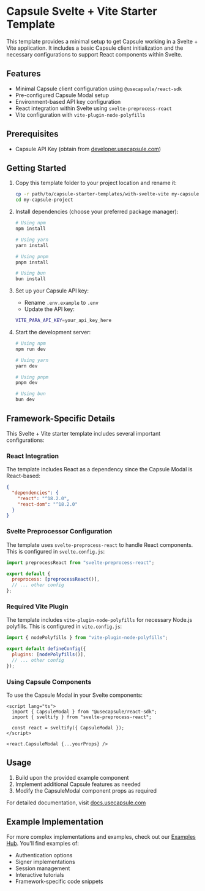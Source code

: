 # Capsule Svelte + Vite Starter Template

This template provides a minimal setup to get Capsule working in a Svelte + Vite application. It includes a basic
Capsule client initialization and the necessary configurations to support React components within Svelte.

## Features

- Minimal Capsule client configuration using `@usecapsule/react-sdk`
- Pre-configured Capsule Modal setup
- Environment-based API key configuration
- React integration within Svelte using `svelte-preprocess-react`
- Vite configuration with `vite-plugin-node-polyfills`

## Prerequisites

- Capsule API Key (obtain from [developer.usecapsule.com](https://developer.usecapsule.com))

## Getting Started

1. Copy this template folder to your project location and rename it:

   ```bash
   cp -r path/to/capsule-starter-templates/with-svelte-vite my-capsule-project
   cd my-capsule-project
   ```

2. Install dependencies (choose your preferred package manager):

   ```bash
   # Using npm
   npm install

   # Using yarn
   yarn install

   # Using pnpm
   pnpm install

   # Using bun
   bun install
   ```

3. Set up your Capsule API key:

   - Rename `.env.example` to `.env`
   - Update the API key:

   ```bash
   VITE_PARA_API_KEY=your_api_key_here
   ```

4. Start the development server:

   ```bash
   # Using npm
   npm run dev

   # Using yarn
   yarn dev

   # Using pnpm
   pnpm dev

   # Using bun
   bun dev
   ```

## Framework-Specific Details

This Svelte + Vite starter template includes several important configurations:

### React Integration

The template includes React as a dependency since the Capsule Modal is React-based:

```json
{
  "dependencies": {
    "react": "^18.2.0",
    "react-dom": "^18.2.0"
  }
}
```

### Svelte Preprocessor Configuration

The template uses `svelte-preprocess-react` to handle React components. This is configured in `svelte.config.js`:

```javascript
import preprocessReact from "svelte-preprocess-react";

export default {
  preprocess: [preprocessReact()],
  // ... other config
};
```

### Required Vite Plugin

The template includes `vite-plugin-node-polyfills` for necessary Node.js polyfills. This is configured in
`vite.config.js`:

```javascript
import { nodePolyfills } from "vite-plugin-node-polyfills";

export default defineConfig({
  plugins: [nodePolyfills()],
  // ... other config
});
```

### Using Capsule Components

To use the Capsule Modal in your Svelte components:

```svelte
<script lang="ts">
  import { CapsuleModal } from "@usecapsule/react-sdk";
  import { sveltify } from "svelte-preprocess-react";

  const react = sveltify({ CapsuleModal });
</script>

<react.CapsuleModal {...yourProps} />
```

## Usage

1. Build upon the provided example component
2. Implement additional Capsule features as needed
3. Modify the CapsuleModal component props as required

For detailed documentation, visit [docs.usecapsule.com](https://docs.usecapsule.com)

## Example Implementation

For more complex implementations and examples, check out our
[Examples Hub](https://github.com/capsule-org/Examples-Hub/). You'll find examples of:

- Authentication options
- Signer implementations
- Session management
- Interactive tutorials
- Framework-specific code snippets
